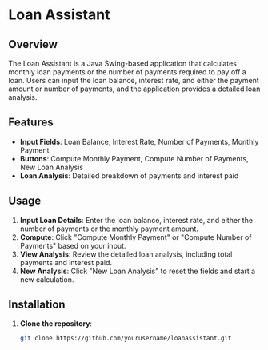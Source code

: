 # Loan Assistant

## Overview
The Loan Assistant is a Java Swing-based application that calculates monthly loan payments or the number of payments required to pay off a loan. Users can input the loan balance, interest rate, and either the payment amount or number of payments, and the application provides a detailed loan analysis.

## Features
- **Input Fields**: Loan Balance, Interest Rate, Number of Payments, Monthly Payment
- **Buttons**: Compute Monthly Payment, Compute Number of Payments, New Loan Analysis
- **Loan Analysis**: Detailed breakdown of payments and interest paid

## Usage
1. **Input Loan Details**: Enter the loan balance, interest rate, and either the number of payments or the monthly payment amount.
2. **Compute**: Click "Compute Monthly Payment" or "Compute Number of Payments" based on your input.
3. **View Analysis**: Review the detailed loan analysis, including total payments and interest paid.
4. **New Analysis**: Click "New Loan Analysis" to reset the fields and start a new calculation.

## Installation
1. **Clone the repository**:
   ```bash
   git clone https://github.com/yourusername/loanassistant.git
